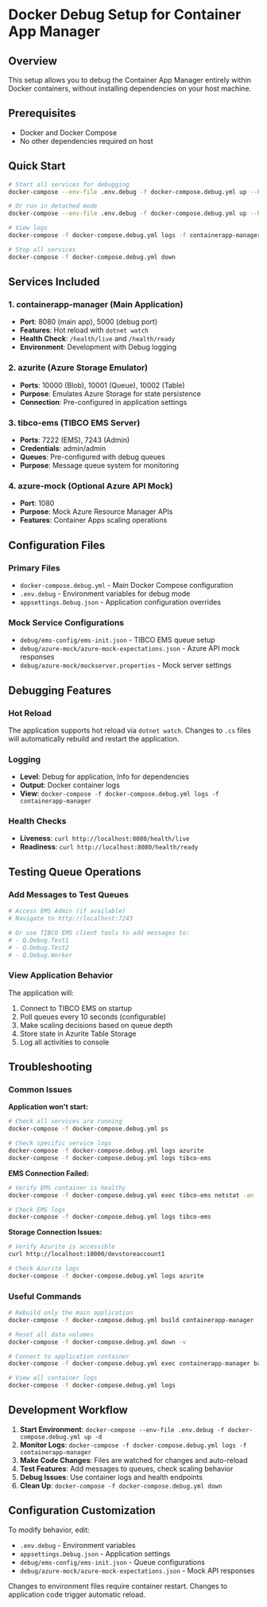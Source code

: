 # Docker Debug Setup for Container App Manager

## Overview

This setup allows you to debug the Container App Manager entirely within Docker containers, without installing dependencies on your host machine.

## Prerequisites

- Docker and Docker Compose
- No other dependencies required on host

## Quick Start

```bash
# Start all services for debugging
docker-compose --env-file .env.debug -f docker-compose.debug.yml up --build

# Or run in detached mode
docker-compose --env-file .env.debug -f docker-compose.debug.yml up --build -d

# View logs
docker-compose -f docker-compose.debug.yml logs -f containerapp-manager

# Stop all services
docker-compose -f docker-compose.debug.yml down
```

## Services Included

### 1. **containerapp-manager** (Main Application)
- **Port**: 8080 (main app), 5000 (debug port)
- **Features**: Hot reload with `dotnet watch`
- **Health Check**: `/health/live` and `/health/ready`
- **Environment**: Development with Debug logging

### 2. **azurite** (Azure Storage Emulator)
- **Ports**: 10000 (Blob), 10001 (Queue), 10002 (Table)
- **Purpose**: Emulates Azure Storage for state persistence
- **Connection**: Pre-configured in application settings

### 3. **tibco-ems** (TIBCO EMS Server)
- **Ports**: 7222 (EMS), 7243 (Admin)
- **Credentials**: admin/admin
- **Queues**: Pre-configured with debug queues
- **Purpose**: Message queue system for monitoring

### 4. **azure-mock** (Optional Azure API Mock)
- **Port**: 1080
- **Purpose**: Mock Azure Resource Manager APIs
- **Features**: Container Apps scaling operations

## Configuration Files

### Primary Files
- `docker-compose.debug.yml` - Main Docker Compose configuration
- `.env.debug` - Environment variables for debug mode
- `appsettings.Debug.json` - Application configuration overrides

### Mock Service Configurations  
- `debug/ems-config/ems-init.json` - TIBCO EMS queue setup
- `debug/azure-mock/azure-mock-expectations.json` - Azure API mock responses
- `debug/azure-mock/mockserver.properties` - Mock server settings

## Debugging Features

### Hot Reload
The application supports hot reload via `dotnet watch`. Changes to `.cs` files will automatically rebuild and restart the application.

### Logging
- **Level**: Debug for application, Info for dependencies
- **Output**: Docker container logs
- **View**: `docker-compose -f docker-compose.debug.yml logs -f containerapp-manager`

### Health Checks
- **Liveness**: `curl http://localhost:8080/health/live`
- **Readiness**: `curl http://localhost:8080/health/ready`

## Testing Queue Operations

### Add Messages to Test Queues
```bash
# Access EMS Admin (if available)
# Navigate to http://localhost:7243

# Or use TIBCO EMS client tools to add messages to:
# - Q.Debug.Test1
# - Q.Debug.Test2  
# - Q.Debug.Worker
```

### View Application Behavior
The application will:
1. Connect to TIBCO EMS on startup
2. Poll queues every 10 seconds (configurable)
3. Make scaling decisions based on queue depth
4. Store state in Azurite Table Storage
5. Log all activities to console

## Troubleshooting

### Common Issues

**Application won't start:**
```bash
# Check all services are running
docker-compose -f docker-compose.debug.yml ps

# Check specific service logs
docker-compose -f docker-compose.debug.yml logs azurite
docker-compose -f docker-compose.debug.yml logs tibco-ems
```

**EMS Connection Failed:**
```bash
# Verify EMS container is healthy
docker-compose -f docker-compose.debug.yml exec tibco-ems netstat -an | grep 7222

# Check EMS logs
docker-compose -f docker-compose.debug.yml logs tibco-ems
```

**Storage Connection Issues:**
```bash
# Verify Azurite is accessible
curl http://localhost:10000/devstoreaccount1

# Check Azurite logs
docker-compose -f docker-compose.debug.yml logs azurite
```

### Useful Commands

```bash
# Rebuild only the main application
docker-compose -f docker-compose.debug.yml build containerapp-manager

# Reset all data volumes
docker-compose -f docker-compose.debug.yml down -v

# Connect to application container
docker-compose -f docker-compose.debug.yml exec containerapp-manager bash

# View all container logs
docker-compose -f docker-compose.debug.yml logs
```

## Development Workflow

1. **Start Environment**: `docker-compose --env-file .env.debug -f docker-compose.debug.yml up -d`
2. **Monitor Logs**: `docker-compose -f docker-compose.debug.yml logs -f containerapp-manager`
3. **Make Code Changes**: Files are watched for changes and auto-reload
4. **Test Features**: Add messages to queues, check scaling behavior
5. **Debug Issues**: Use container logs and health endpoints
6. **Clean Up**: `docker-compose -f docker-compose.debug.yml down`

## Configuration Customization

To modify behavior, edit:
- `.env.debug` - Environment variables
- `appsettings.Debug.json` - Application settings
- `debug/ems-config/ems-init.json` - Queue configurations
- `debug/azure-mock/azure-mock-expectations.json` - Mock API responses

Changes to environment files require container restart. Changes to application code trigger automatic reload.